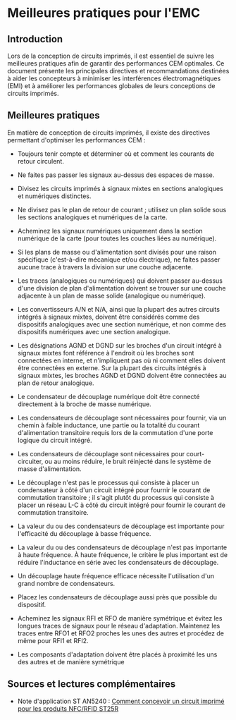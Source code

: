 # Meilleures pratiques pour l'EMC

## Introduction

Lors de la conception de circuits imprimés, il est essentiel de suivre les meilleures pratiques afin de garantir des performances CEM optimales. Ce document présente les principales directives et recommandations destinées à aider les concepteurs à minimiser les interférences électromagnétiques (EMI) et à améliorer les performances globales de leurs conceptions de circuits imprimés.

## Meilleures pratiques

En matière de conception de circuits imprimés, il existe des directives permettant d'optimiser les performances CEM :

- Toujours tenir compte et déterminer où et comment les courants de retour circulent.
- Ne faites pas passer les signaux au-dessus des espaces de masse.
- Divisez les circuits imprimés à signaux mixtes en sections analogiques et numériques distinctes.
- Ne divisez pas le plan de retour de courant ; utilisez un plan solide sous les sections analogiques et numériques
de la carte.
- Acheminez les signaux numériques uniquement dans la section numérique de la carte (pour toutes les couches liées au numérique).
- Si les plans de masse ou d'alimentation sont divisés pour une raison spécifique (c'est-à-dire mécanique et/ou
électrique), ne faites passer aucune trace à travers la division sur une couche adjacente.
- Les traces (analogiques ou numériques) qui doivent passer au-dessus d'une division de plan d'alimentation doivent se trouver sur une couche
adjacente à un plan de masse solide (analogique ou numérique).
- Les convertisseurs A/N et N/A, ainsi que la plupart des autres circuits intégrés à signaux mixtes, doivent être considérés
comme des dispositifs analogiques avec une section numérique, et non comme des dispositifs numériques avec une section analogique.
- Les désignations AGND et DGND sur les broches d'un circuit intégré à signaux mixtes font référence à l'endroit où les
broches sont connectées en interne, et n'impliquent pas où ni comment elles doivent être
connectées en externe. Sur la plupart des circuits intégrés à signaux mixtes, les broches AGND et DGND
doivent être connectées au plan de retour analogique.
- Le condensateur de découplage numérique doit être connecté directement à la broche de masse numérique.
- Les condensateurs de découplage sont nécessaires pour fournir, via un chemin à faible inductance, une partie
ou la totalité du courant d'alimentation transitoire requis lors de la commutation d'une porte logique du circuit intégré.
- Les condensateurs de découplage sont nécessaires pour court-circuiter, ou au moins réduire, le bruit réinjecté
dans le système de masse d'alimentation.
- Le découplage n'est pas le processus qui consiste à placer un condensateur à côté d'un circuit intégré pour fournir le
courant de commutation transitoire ; il s'agit plutôt du processus qui consiste à placer un réseau L-C à côté
du circuit intégré pour fournir le courant de commutation transitoire.
- La valeur du ou des condensateurs de découplage est importante pour l'efficacité du découplage à basse fréquence.

- La valeur du ou des condensateurs de découplage n'est pas importante à haute fréquence. À haute
fréquence, le critère le plus important est de réduire l'inductance en série avec les
condensateurs de découplage.
- Un découplage haute fréquence efficace nécessite l'utilisation d'un grand nombre de condensateurs.
- Placez les condensateurs de découplage aussi près que possible du dispositif.
- Acheminez les signaux RFI et RFO de manière symétrique et évitez les longues traces de signaux pour le
réseau d'adaptation. Maintenez les traces entre RFO1 et RFO2 proches les unes des autres et
procédez de même pour RFI1 et RFI2.
- Les composants d'adaptation doivent être placés à proximité les uns des autres et de manière symétrique

## Sources et lectures complémentaires

- Note d'application ST AN5240 : [Comment concevoir un circuit imprimé pour les produits NFC/RFID ST25R](https://www.st.com/resource/en/application_note/an5240-layout-recommendations-for-the-design-of-boards-with-the-st25r391616b-1717b-18-19b-and-2020b-devices-stmicroelectronics.pdf)
